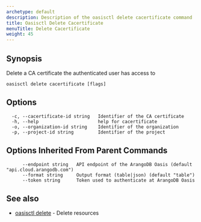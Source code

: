 ```yaml
---
archetype: default
description: Description of the oasisctl delete cacertificate command
title: Oasisctl Delete Cacertificate
menuTitle: Delete Cacertificate
weight: 45
---
```

## Synopsis
Delete a CA certificate the authenticated user has access to

```
oasisctl delete cacertificate [flags]
```

## Options
```
  -c, --cacertificate-id string   Identifier of the CA certificate
  -h, --help                      help for cacertificate
  -o, --organization-id string    Identifier of the organization
  -p, --project-id string         Identifier of the project
```

## Options Inherited From Parent Commands
```
      --endpoint string   API endpoint of the ArangoDB Oasis (default "api.cloud.arangodb.com")
      --format string     Output format (table|json) (default "table")
      --token string      Token used to authenticate at ArangoDB Oasis
```

## See also
* [oasisctl delete](_index.md)	 - Delete resources

